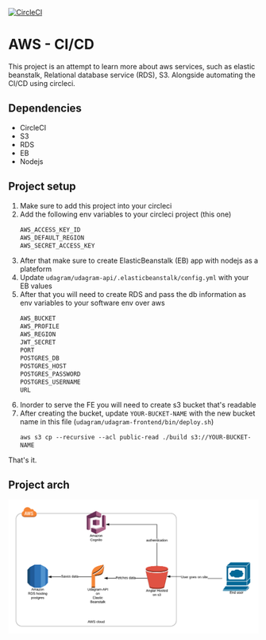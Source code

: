 [![CircleCI](https://circleci.com/gh/amrHassanAbdallah/aws-ci.svg?style=shield)](https://app.circleci.com/pipelines/github/amrHassanAbdallah/aws-ci?branch=main)
# AWS - CI/CD
This project is an attempt to learn more about aws services, such as elastic beanstalk, Relational database service (RDS), S3.
Alongside automating the CI/CD using circleci.

## Dependencies
* CircleCI
* S3
* RDS
* EB
* Nodejs
## Project setup

1. Make sure to add this project into your circleci
1. Add the following env variables to your circleci project (this one)
    ```
    AWS_ACCESS_KEY_ID	
    AWS_DEFAULT_REGION	
    AWS_SECRET_ACCESS_KEY	
    ```
1. After that make sure to create ElasticBeanstalk (EB) app with nodejs as a plateform
1. Update  `udagram/udagram-api/.elasticbeanstalk/config.yml` with your EB values
1. After that you will need to create RDS and pass the db information as env variables to your software env over aws 
    ```
    AWS_BUCKET
    AWS_PROFILE
    AWS_REGION
    JWT_SECRET
    PORT
    POSTGRES_DB
    POSTGRES_HOST
    POSTGRES_PASSWORD
    POSTGRES_USERNAME
    URL
    ```
1. Inorder to serve the FE you will need to create s3 bucket that's readable
1. After creating the bucket, update `YOUR-BUCKET-NAME` with the new bucket name in this file (`udagram/udagram-frontend/bin/deploy.sh`)  
    ```
    aws s3 cp --recursive --acl public-read ./build s3://YOUR-BUCKET-NAME

    ```
That's it.

## Project arch
![alt text](udagram-2.png)
